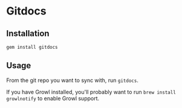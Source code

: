 # Gitdocs

## Installation

```
gem install gitdocs
```

## Usage

From the git repo you want to sync with, run `gitdocs`.

If you have Growl installed, you'll probably want to run `brew install growlnotify` to enable Growl support.
